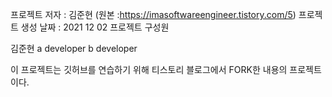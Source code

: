 프로젝트 저자 : 김준현 (원본 :https://imasoftwareengineer.tistory.com/5)
프로젝트 생성 날짜 : 2021 12 02
프로젝트 구성원

김준현
a developer
b developer


이 프로젝트는 깃허브를 연습하기 위해 티스토리 블로그에서 FORK한 내용의 프로젝트이다.
